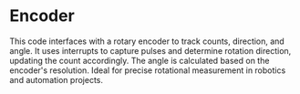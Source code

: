 # Encoder
This code interfaces with a rotary encoder to track counts, direction, and angle. It uses interrupts to capture pulses and determine rotation direction, updating the count accordingly. The angle is calculated based on the encoder's resolution. Ideal for precise rotational measurement in robotics and automation projects.

